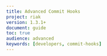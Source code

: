 ```yaml
---
title: Advanced Commit Hooks
project: riak
version: 1.3.1+
document: guide
toc: true
audience: advanced
keywords: [developers, commit-hooks]
---
```



